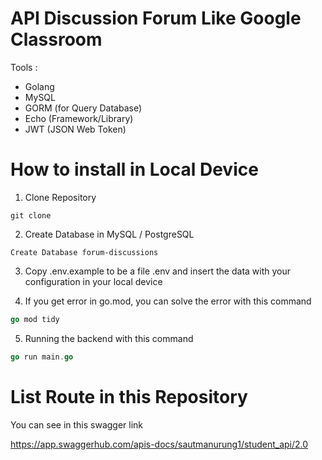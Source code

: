 # API Discussion Forum Like Google Classroom 

Tools :
- Golang
- MySQL
- GORM (for Query Database)
- Echo (Framework/Library)
- JWT (JSON Web Token)




# How to install in Local Device

1. Clone Repository

```
git clone
```

2. Create Database in MySQL / PostgreSQL

```
Create Database forum-discussions
```

3. Copy .env.example to be a file .env and insert the data with your configuration in your local device

4. If you get error in go.mod, you can solve the error with this command 

```go
go mod tidy
```

5. Running the backend with this command

``` go
go run main.go
```


# List Route in this Repository 

You can see in this swagger link

https://app.swaggerhub.com/apis-docs/sautmanurung1/student_api/2.0